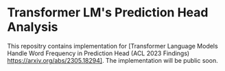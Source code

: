 # Transformer LM's Prediction Head Analysis
This repositry contains implementation for [Transformer Language Models Handle Word Frequency in Prediction Head (ACL 2023 Findings) https://arxiv.org/abs/2305.18294].
The implementation will be public soon.
